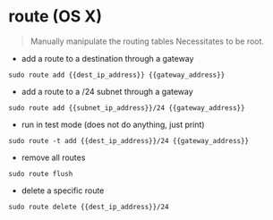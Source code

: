 # route (OS X)

> Manually manipulate the routing tables
> Necessitates to be root.

- add a route to a destination through a gateway

`sudo route add {{dest_ip_address}} {{gateway_address}}`

- add a route to a /24 subnet through a gateway

`sudo route add {{subnet_ip_address}}/24 {{gateway_address}}`

- run in test mode (does not do anything, just print)

`sudo route -t add {{dest_ip_address}}/24 {{gateway_address}}`

- remove all routes

`sudo route flush`

- delete a specific route

`sudo route delete {{dest_ip_address}}/24`
